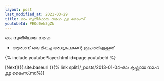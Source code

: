 ```yaml
---
layout: post
last_modified_at: 2021-03-29
title: ഓം സുതീർഥായ നമഹ ൧൧ ടൈംസ്
youtubeId: PEOd0ek3gZk
---
```

 
 
 ഓം സുതീർഥായ നമഹ 
 
 -  ആരാണ് ഒരു മികച്ച അധ്യാപകന്റെ രൂപത്തിലുള്ളത് 
 
  
 
  
 
 
 
 
 
 


{% include youtubePlayer.html id=page.youtubeId %}
 
[Next]({{ site.baseurl }}{% link  split1/_posts/2013-01-04-ഓം കൃഷ്ണായ നമഹ ൧൧ ടൈംസ്.md%})
 
